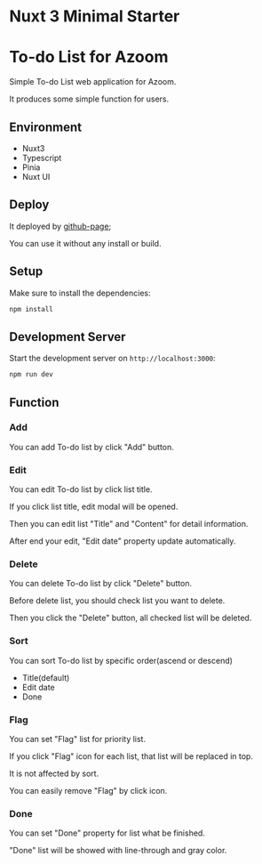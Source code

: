 # Nuxt 3 Minimal Starter

# To-do List for Azoom

Simple To-do List web application for Azoom.

It produces some simple function for users.

## Environment

- Nuxt3
- Typescript
- Pinia
- Nuxt UI

## Deploy

It deployed by [github-page](https://94chl.github.io/azoom/);

You can use it without any install or build.

## Setup

Make sure to install the dependencies:

```bash
npm install
```

## Development Server

Start the development server on `http://localhost:3000`:

```bash
npm run dev
```

## Function

### Add

You can add To-do list by click "Add" button.

### Edit

You can edit To-do list by click list title.

If you click list title, edit modal will be opened.

Then you can edit list "Title" and "Content" for detail information.

After end your edit, "Edit date" property update automatically.

### Delete

You can delete To-do list by click "Delete" button.

Before delete list, you should check list you want to delete.

Then you click the "Delete" button, all checked list will be deleted.

### Sort

You can sort To-do list by specific order(ascend or descend)

- Title(default)
- Edit date
- Done

### Flag

You can set "Flag" list for priority list.

If you click "Flag" icon for each list, that list will be replaced in top.

It is not affected by sort.

You can easily remove "Flag" by click icon.

### Done

You can set "Done" property for list what be finished.

"Done" list will be showed with line-through and gray color.
